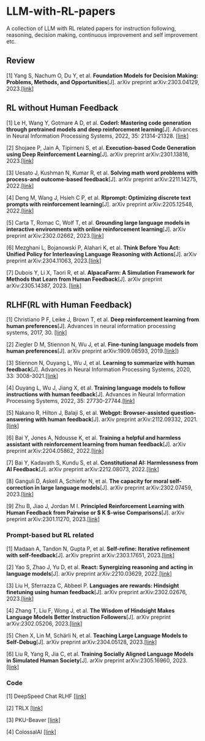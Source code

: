 # LLM-with-RL-papers
A collection of LLM with RL related papers for instruction following, reasoning, decision making, continuous improvement and self improvement etc.

## Review

[1] Yang S, Nachum O, Du Y, et al. **Foundation Models for Decision Making: Problems, Methods, and Opportunities**[J]. arXiv preprint arXiv:2303.04129, 2023.[[link]](https://arxiv.org/pdf/2303.04129)

## RL without Human Feedback

[1] Le H, Wang Y, Gotmare A D, et al. **Coderl: Mastering code generation through pretrained models and deep reinforcement learning**[J]. Advances in Neural Information Processing Systems, 2022, 35: 21314-21328. [[link]](https://proceedings.neurips.cc/paper_files/paper/2022/file/8636419dea1aa9fbd25fc4248e702da4-Paper-Conference.pdf)

[2] Shojaee P, Jain A, Tipirneni S, et al. **Execution-based Code Generation using Deep Reinforcement Learning**[J]. arXiv preprint arXiv:2301.13816, 2023.[[link]](https://arxiv.org/pdf/2301.13816)

[3] Uesato J, Kushman N, Kumar R, et al. **Solving math word problems with process-and outcome-based feedback**[J]. arXiv preprint arXiv:2211.14275, 2022.[[link]](https://arxiv.org/pdf/2211.14275)

[4] Deng M, Wang J, Hsieh C P, et al. **Rlprompt: Optimizing discrete text prompts with reinforcement learning**[J]. arXiv preprint arXiv:2205.12548, 2022.[[link]](https://arxiv.org/pdf/2205.12548)

[5] Carta T, Romac C, Wolf T, et al. **Grounding large language models in interactive environments with online reinforcement learning**[J]. arXiv preprint arXiv:2302.02662, 2023.[[link]](https://arxiv.org/pdf/2302.02662)

[6] Mezghani L, Bojanowski P, Alahari K, et al. **Think Before You Act: Unified Policy for Interleaving Language Reasoning with Actions**[J]. arXiv preprint arXiv:2304.11063, 2023.[[link]](https://arxiv.org/pdf/2304.11063)

[7] Dubois Y, Li X, Taori R, et al. **AlpacaFarm: A Simulation Framework for Methods that Learn from Human Feedback**[J]. arXiv preprint arXiv:2305.14387, 2023. [[link]](https://arxiv.org/pdf/2305.14387)


## RLHF(RL with Human Feedback)

[1] Christiano P F, Leike J, Brown T, et al. **Deep reinforcement learning from human preferences**[J]. Advances in neural information processing systems, 2017, 30. [[link]](https://proceedings.neurips.cc/paper/2017/file/d5e2c0adad503c91f91df240d0cd4e49-Paper.pdf)

[2] Ziegler D M, Stiennon N, Wu J, et al. **Fine-tuning language models from human preferences**[J]. arXiv preprint arXiv:1909.08593, 2019.[[link]](https://arxiv.org/pdf/1909.08593.pdf))

[3] Stiennon N, Ouyang L, Wu J, et al. **Learning to summarize with human feedback**[J]. Advances in Neural Information Processing Systems, 2020, 33: 3008-3021.[[link]](https://arxiv.org/pdf/2009.01325.pdf)

[4] Ouyang L, Wu J, Jiang X, et al. **Training language models to follow instructions with human feedback**[J]. Advances in Neural Information Processing Systems, 2022, 35: 27730-27744.[[link]](https://proceedings.neurips.cc/paper_files/paper/2022/file/b1efde53be364a73914f58805a001731-Paper-Conference.pdf)

[5] Nakano R, Hilton J, Balaji S, et al. **Webgpt: Browser-assisted question-answering with human feedback**[J]. arXiv preprint arXiv:2112.09332, 2021.[[link]](https://arxiv.org/pdf/2112.09332)

[6] Bai Y, Jones A, Ndousse K, et al. **Training a helpful and harmless assistant with reinforcement learning from human feedback**[J]. arXiv preprint arXiv:2204.05862, 2022.[[link]](https://arxiv.org/pdf/2204.05862)

[7] Bai Y, Kadavath S, Kundu S, et al. **Constitutional AI: Harmlessness from AI Feedback**[J]. arXiv preprint arXiv:2212.08073, 2022.[[link]](https://arxiv.org/pdf/2212.08073)

[8] Ganguli D, Askell A, Schiefer N, et al. **The capacity for moral self-correction in large language models**[J]. arXiv preprint arXiv:2302.07459, 2023.[[link]](https://arxiv.org/pdf/2302.07459)

[9] Zhu B, Jiao J, Jordan M I. **Principled Reinforcement Learning with Human Feedback from Pairwise or $ K $-wise Comparisons**[J]. arXiv preprint arXiv:2301.11270, 2023.[[link]](https://arxiv.org/pdf/2301.11270)

### Prompt-based but RL related 

[1] Madaan A, Tandon N, Gupta P, et al. **Self-refine: Iterative refinement with self-feedback**[J]. arXiv preprint arXiv:2303.17651, 2023.[[link]](https://arxiv.org/pdf/2303.17651)

[2] Yao S, Zhao J, Yu D, et al. **React: Synergizing reasoning and acting in language models**[J]. arXiv preprint arXiv:2210.03629, 2022.[[link]](https://arxiv.org/pdf/2210.03629)

[3] Liu H, Sferrazza C, Abbeel P. **Languages are rewards: Hindsight finetuning using human feedback**[J]. arXiv preprint arXiv:2302.02676, 2023.[[link]](https://arxiv.org/pdf/2302.02676)

[4] Zhang T, Liu F, Wong J, et al. **The Wisdom of Hindsight Makes Language Models Better Instruction Followers**[J]. arXiv preprint arXiv:2302.05206, 2023.[[link]](https://arxiv.org/pdf/2302.05206.pdf)

[5] Chen X, Lin M, Schärli N, et al. **Teaching Large Language Models to Self-Debug**[J]. arXiv preprint arXiv:2304.05128, 2023.[[link]](https://arxiv.org/pdf/2304.05128)

[6] Liu R, Yang R, Jia C, et al. **Training Socially Aligned Language Models in Simulated Human Society**[J]. arXiv preprint arXiv:2305.16960, 2023.
[[link]](https://arxiv.org/pdf/2305.16960.pdf)

### Code

[1] DeepSpeed Chat RLHF [[link]](https://github.com/microsoft/DeepSpeedExamples/tree/master/applications/DeepSpeed-Chat)

[2] TRLX [[link]](https://github.com/CarperAI/trlx)

[3] PKU-Beaver [[link]](https://pku-beaver.github.io/)

[4] ColossalAI [[link]](https://github.com/hpcaitech/ColossalAI)




